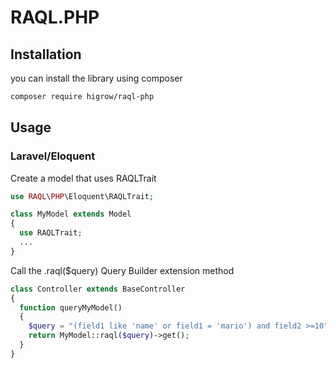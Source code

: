 # RAQL.PHP
## Installation

you can install the library using composer

```bash
composer require higrow/raql-php
```
## Usage
### Laravel/Eloquent

Create a model that uses RAQLTrait

```PHP
use RAQL\PHP\Eloquent\RAQLTrait;

class MyModel extends Model
{
  use RAQLTrait;
  ...
}
```

Call the .raql($query) Query Builder extension method

```PHP
class Controller extends BaseController
{
  function queryMyModel()
  {
    $query = "(field1 like 'name' or field1 = 'mario') and field2 >=10";
    return MyModel::raql($query)->get();
  }
}

```
